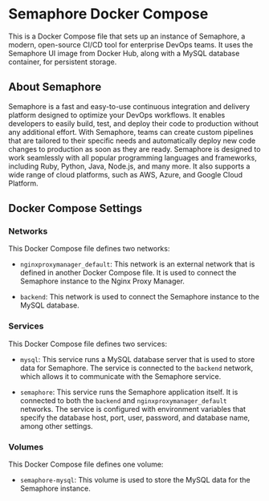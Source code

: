 # Semaphore Docker Compose

This is a Docker Compose file that sets up an instance of Semaphore, a modern, open-source CI/CD tool for enterprise DevOps teams. It uses the Semaphore UI image from Docker Hub, along with a MySQL database container, for persistent storage.

## About Semaphore

Semaphore is a fast and easy-to-use continuous integration and delivery platform designed to optimize your DevOps workflows. It enables developers to easily build, test, and deploy their code to production without any additional effort. With Semaphore, teams can create custom pipelines that are tailored to their specific needs and automatically deploy new code changes to production as soon as they are ready. Semaphore is designed to work seamlessly with all popular programming languages and frameworks, including Ruby, Python, Java, Node.js, and many more. It also supports a wide range of cloud platforms, such as AWS, Azure, and Google Cloud Platform.

## Docker Compose Settings

### Networks

This Docker Compose file defines two networks:

-   `nginxproxymanager_default`: This network is an external network that is defined in another Docker Compose file. It is used to connect the Semaphore instance to the Nginx Proxy Manager.
    
-   `backend`: This network is used to connect the Semaphore instance to the MySQL database.
    

### Services

This Docker Compose file defines two services:

-   `mysql`: This service runs a MySQL database server that is used to store data for Semaphore. The service is connected to the `backend` network, which allows it to communicate with the Semaphore service.
    
-   `semaphore`: This service runs the Semaphore application itself. It is connected to both the `backend` and `nginxproxymanager_default` networks. The service is configured with environment variables that specify the database host, port, user, password, and database name, among other settings.
    

### Volumes

This Docker Compose file defines one volume:

-   `semaphore-mysql`: This volume is used to store the MySQL data for the Semaphore instance.